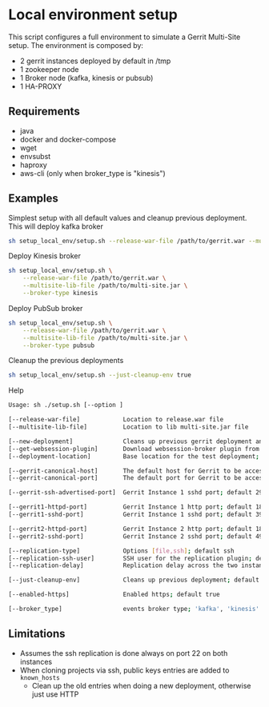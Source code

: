 # Local environment setup

This script configures a full environment to simulate a Gerrit Multi-Site setup.
The environment is composed by:

- 2 gerrit instances deployed by default in /tmp
- 1 zookeeper node
- 1 Broker node (kafka, kinesis or pubsub)
- 1 HA-PROXY

## Requirements

- java
- docker and docker-compose
- wget
- envsubst
- haproxy
- aws-cli (only when broker_type is "kinesis")

## Examples

Simplest setup with all default values and cleanup previous deployment. This
will deploy kafka broker

```bash
sh setup_local_env/setup.sh --release-war-file /path/to/gerrit.war --multisite-lib-file /path/to/multi-site.jar
```

Deploy Kinesis broker

```bash
sh setup_local_env/setup.sh \
    --release-war-file /path/to/gerrit.war \
    --multisite-lib-file /path/to/multi-site.jar \
    --broker-type kinesis
```

Deploy PubSub broker

```bash
sh setup_local_env/setup.sh \
    --release-war-file /path/to/gerrit.war \
    --multisite-lib-file /path/to/multi-site.jar \
    --broker-type pubsub
```


Cleanup the previous deployments

```bash
sh setup_local_env/setup.sh --just-cleanup-env true
```

Help

```bash
Usage: sh ./setup.sh [--option ]

[--release-war-file]            Location to release.war file
[--multisite-lib-file]          Location to lib multi-site.jar file

[--new-deployment]              Cleans up previous gerrit deployment and re-installs it. default true
[--get-websession-plugin]       Download websession-broker plugin from CI lastSuccessfulBuild; default true
[--deployment-location]         Base location for the test deployment; default /tmp

[--gerrit-canonical-host]       The default host for Gerrit to be accessed through; default localhost
[--gerrit-canonical-port]       The default port for Gerrit to be accessed throug; default 8080

[--gerrit-ssh-advertised-port]  Gerrit Instance 1 sshd port; default 29418

[--gerrit1-httpd-port]          Gerrit Instance 1 http port; default 18080
[--gerrit1-sshd-port]           Gerrit Instance 1 sshd port; default 39418

[--gerrit2-httpd-port]          Gerrit Instance 2 http port; default 18081
[--gerrit2-sshd-port]           Gerrit Instance 2 sshd port; default 49418

[--replication-type]            Options [file,ssh]; default ssh
[--replication-ssh-user]        SSH user for the replication plugin; default $(whoami)
[--replication-delay]           Replication delay across the two instances in seconds

[--just-cleanup-env]            Cleans up previous deployment; default false

[--enabled-https]               Enabled https; default true

[--broker_type]                 events broker type; 'kafka', 'kinesis' or 'pubsub'. Default 'kafka'
```

## Limitations

- Assumes the ssh replication is done always on port 22 on both instances
- When cloning projects via ssh, public keys entries are added to `known_hosts`
  - Clean up the old entries when doing a new deployment, otherwise just use HTTP
